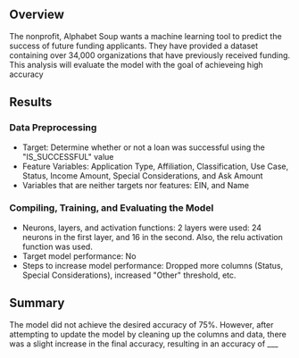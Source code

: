 ## Overview

The nonprofit, Alphabet Soup wants a machine learning tool to predict the success of future funding applicants. They have provided a dataset containing over 34,000 organizations that have previously received funding. This analysis will evaluate the model with the goal of achieveing high accuracy

## Results

### Data Preprocessing

* Target: Determine whether or not a loan was successful using the "IS_SUCCESSFUL" value
* Feature Variables: Application Type, Affiliation, Classification, Use Case, Status, Income Amount, Special Considerations, and Ask Amount 
* Variables that are neither targets nor features: EIN, and Name

### Compiling, Training, and Evaluating the Model
* Neurons, layers, and activation functions: 2 layers were used: 24 neurons in the first layer, and 16 in the second. Also, the relu activation function was used.
* Target model performance: No
* Steps to increase model performance: Dropped more columns (Status, Special Considerations), increased "Other" threshold, etc. 

## Summary
The model did not achieve the desired accuracy of 75%. However, after attempting to update the model by cleaning up the columns and data, there was a slight increase in the final accuracy, resulting in an accuracy of ___

